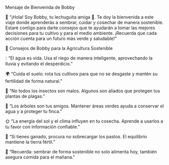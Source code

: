 Mensaje de Bienvenida de Bobby

👋 “¡Hola! Soy Bobby, tu lechuguita amiga 🌿. Te doy la bienvenida a este viaje donde aprenderás a sembrar, cuidar y cosechar de manera sostenible. Estaré contigo para darte consejos que te ayudarán a tomar las mejores decisiones para tu cultivo y para el medio ambiente. ¡Recuerda que cada acción cuenta para un futuro más verde y saludable!”

🌾 Consejos de Bobby para la Agricultura Sostenible

💧 “El agua es vida. Usa el riego de manera inteligente, aprovechando la lluvia y evitando el desperdicio.”

🌍 “Cuida el suelo: rota tus cultivos para que no se desgaste y mantén su fertilidad de forma natural.”

🐞 “No todos los insectos son malos. Algunos son aliados que protegen tus plantas de plagas.”

🌳 “Los árboles son tus amigos. Mantener áreas verdes ayuda a conservar el agua y a proteger tu finca.”

🌞 “La energía del sol y el clima influyen en tu cosecha. Aprende a usarlos a tu favor con información confiable.”

🐄 “Si tienes ganado, procura no sobrecargar los pastos. El equilibrio mantiene la tierra fértil.”

🌱 “Recuerda: sembrar de forma sostenible no solo alimenta hoy, también asegura comida para el mañana.”